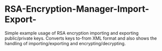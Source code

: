 # RSA-Encryption-Manager-Import-Export-

Simple example usage of RSA encryption importing and exporting public/private keys.
Converts keys to-from XML format and also shows the handling of importing/exporting and encrypting/decrypting.
